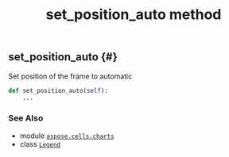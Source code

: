 ﻿---
title: set_position_auto method
second_title: Aspose.Cells for Python via .NET API References
description: 
type: docs
weight: 40
url: /aspose.cells.charts/legend/set_position_auto/
is_root: false
---

## set_position_auto {#}

Set position of the frame to automatic



```python
def set_position_auto(self):
    ...
```





### See Also
* module [`aspose.cells.charts`](../../)
* class [`Legend`](/cells/python-net/aspose.cells.charts/legend)
